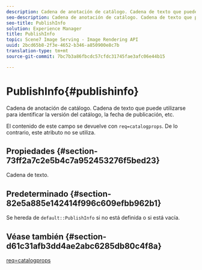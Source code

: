 ```yaml
---
description: Cadena de anotación de catálogo. Cadena de texto que puede utilizarse para identificar la versión del catálogo, la fecha de publicación, etc.
seo-description: Cadena de anotación de catálogo. Cadena de texto que puede utilizarse para identificar la versión del catálogo, la fecha de publicación, etc.
seo-title: PublishInfo
solution: Experience Manager
title: PublishInfo
topic: Scene7 Image Serving - Image Rendering API
uuid: 2bcd65b8-2f3e-4652-b346-a850900e8c7b
translation-type: tm+mt
source-git-commit: 7bc7b3a86fbcdc57cfdc31745fae3afc06e44b15

---
```



# PublishInfo{#publishinfo}

Cadena de anotación de catálogo. Cadena de texto que puede utilizarse para identificar la versión del catálogo, la fecha de publicación, etc.

El contenido de este campo se devuelve con `req=catalogprops`. De lo contrario, este atributo no se utiliza.

## Propiedades {#section-73ff2a7c2e5b4c7a952453276f5bed23}

Cadena de texto.

## Predeterminado {#section-82e5a885e142414f996c609efbb962b1}

Se hereda de `default::PublishInfo` si no está definida o si está vacía.

## Véase también {#section-d61c31afb3dd4ae2abc6285db80c4f8a}

[req=catalogprops](../../../../../is-api/http-ref/image-serving-api-ref/c-http-protocol-reference/c-command-reference/r-req/r-catalogprops.md#reference-d7f7438291dd44a1afb6963155625426)
